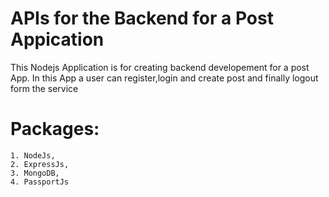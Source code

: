 # APIs for the Backend for a Post Appication 
This Nodejs Application is for creating backend developement for a post App. In this App a user can register,login and create post and finally logout form the service

# Packages:
    1. NodeJs,
    2. ExpressJs,
    3. MongoDB,
    4. PassportJs


